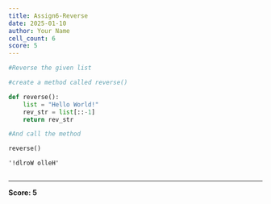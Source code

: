 ```yaml
---
title: Assign6-Reverse
date: 2025-01-10
author: Your Name
cell_count: 6
score: 5
---
```


```python
#Reverse the given list
```


```python
#create a method called reverse()
```


```python
def reverse():
    list = "Hello World!"
    rev_str = list[::-1]
    return rev_str
```


```python
#And call the method
```


```python
reverse()
```




    '!dlroW olleH'




```python

```


---
**Score: 5**
